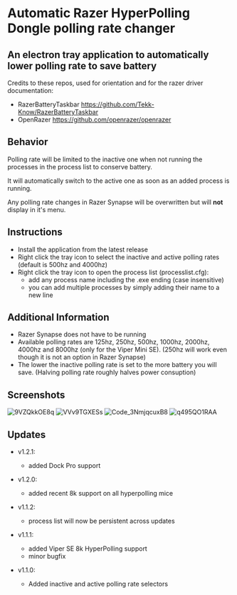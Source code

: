 # Automatic Razer HyperPolling Dongle polling rate changer
## An electron tray application to automatically lower polling rate to save battery

Credits to these repos, used for orientation and for the razer driver documentation:
* RazerBatteryTaskbar https://github.com/Tekk-Know/RazerBatteryTaskbar
* OpenRazer https://github.com/openrazer/openrazer

## Behavior
Polling rate will be limited to the inactive one when not running the processes in the process list to conserve battery.

It will automatically switch to the active one as soon as an added process is running.

Any polling rate changes in Razer Synapse will be overwritten but will **not** display in it's menu.

## Instructions
- Install the application from the latest release
- Right click the tray icon to select the inactive and active polling rates (default is 500hz and 4000hz)
- Right click the tray icon to open the process list (processlist.cfg):
    - add any process name including the .exe ending (case insensitive)
    - you can add multiple processes by simply adding their name to a new line

## Additional Information
- Razer Synapse does not have to be running
- Available polling rates are 125hz, 250hz, 500hz, 1000hz, 2000hz, 4000hz and 8000hz (only for the Viper Mini SE). (250hz will work even though it is not an option in Razer Synapse)
- The lower the inactive polling rate is set to the more battery you will save. (Halving polling rate roughly halves power consuption)

## Screenshots
![9VZQkkOE8q](https://github.com/philipbry/RazerAutoPollingRate/assets/81459908/da9eec4f-9205-4761-9185-be9f68537653) ![VVv9TGXESs](https://github.com/philipbry/RazerAutoPollingRate/assets/81459908/2e34527f-5170-4c02-89ac-3763e0c3fd37) ![Code_3NmjqcuxB8](https://github.com/philipbry/RazerAutoPollingRate/assets/81459908/061c22c5-1b1e-40bf-b5b1-394bed1d51c5) ![q495QO1RAA](https://github.com/philipbry/RazerAutoPollingRate/assets/81459908/5abd2860-e874-4cd6-a574-206bfb22be34)


## Updates
- v1.2.1:
    - added Dock Pro support

- v1.2.0:
    - added recent 8k support on all hyperpolling mice

- v1.1.2:
    - process list will now be persistent across updates

- v1.1.1:
    - added Viper SE 8k HyperPolling support
    - minor bugfix

- v1.1.0:
    - Added inactive and active polling rate selectors
